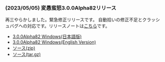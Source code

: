 
### (2023/05/05) 変愚蛮怒3.0.0Alpha82リリース
再三やらかしました。緊急修正リリースです。
自動拾いの修正不足とクラッシュバグへの対応です。リリースノートは[こちら](https://github.com/hengband/hengband/releases/tag/3.0.0Alpha82)です。

- [3.0.0Alpha82 Windows(日本語版)](https://github.com/hengband/hengband/releases/download/3.0.0Alpha82/Hengband-3.0.0Alpha82-jp.zip)
- [3.0.0Alpha82 Windows(English Version)](https://github.com/hengband/hengband/releases/download/3.0.0Alpha82/Hengband-3.0.0Alpha82-en.zip)
- [ソース(zip)](https://github.com/hengband/hengband/archive/3.0.0Alpha82.zip)
- [ソース(tar.gz)](https://github.com/hengband/hengband/archive/3.0.0Alpha82.tar.gz)

